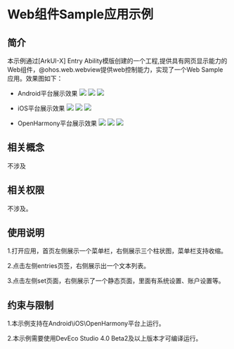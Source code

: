# Web组件Sample应用示例
## 简介
本示例通过[ArkUI-X] Entry Ability模版创建的一个工程,提供具有网页显示能力的Web组件，@ohos.web.webview提供web控制能力，实现了一个Web Sample应用。效果图如下：

* Android平台展示效果
  ![](./screenshots/devices/android_1.png) ![](./screenshots/devices/android_2.png) ![](./screenshots/devices/android_3.png)

* iOS平台展示效果
  ![](./screenshots/devices/ios_1.png) ![](./screenshots/devices/ios_2.png) ![](./screenshots/devices/ios_3.png)

* OpenHarmony平台展示效果
  ![](./screenshots/devices/oh_1.png) ![](./screenshots/devices/oh_2.png) ![](./screenshots/devices/oh_3.png)

## 相关概念

不涉及

## 相关权限

不涉及。

## 使用说明

1.打开应用，首页左侧展示一个菜单栏，右侧展示三个柱状图，菜单栏支持收缩。

2.点击左侧entries页签，右侧展示出一个文本列表。

3.点击左侧set页面，右侧展示了一个静态页面，里面有系统设置、账户设置等。

## 约束与限制

1.本示例支持在Android\iOS\OpenHarmony平台上运行。

2.本示例需要使用DevEco Studio 4.0 Beta2及以上版本才可编译运行。
